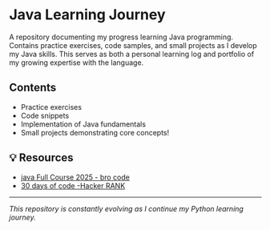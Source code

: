 # Java Learning Journey

A repository documenting my progress learning Java programming. Contains practice exercises, code samples, and small projects as I develop my Java skills. This serves as both a personal learning log and portfolio of my growing expertise with the language.

## Contents
- Practice exercises
- Code snippets
- Implementation of Java fundamentals
- Small projects demonstrating core concepts!

## 💡 Resources

- [java Full Course 2025 - bro code]([https://docs.python.org/3/](https://www.youtube.com/watch?v=xTtL8E4LzTQ&t=29662s&ab_channel=BroCode))
- [30 days of code -Hacker RANK](https://www.hackerrank.com/domains/tutorials/30-days-of-code)

---

*This repository is constantly evolving as I continue my Python learning journey.*

